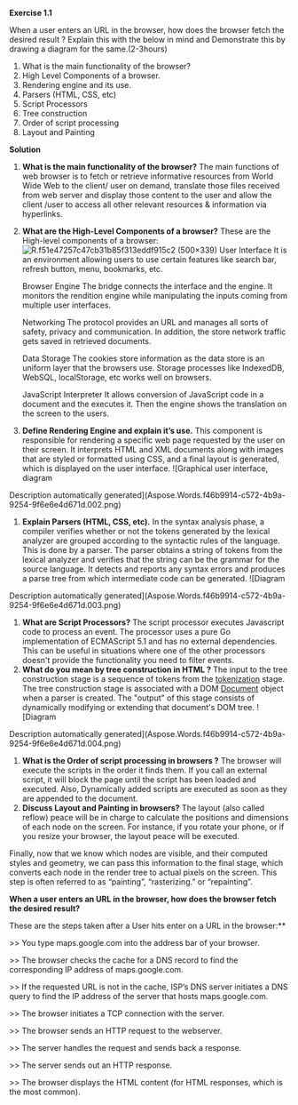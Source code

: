﻿**Exercise 1.1**

When a user enters an URL in the browser, how does the browser fetch the desired result ? Explain this with the below in mind and Demonstrate this by drawing a diagram for the same.(2-3hours)

1. What is the main functionality of the browser?
1. High Level Components of a browser.
1. Rendering engine and its use.
1. Parsers (HTML, CSS, etc)
1. Script Processors
1. Tree construction
1. Order of script processing
1. Layout and Painting

**Solution**

1) **What is the main functionality of the browser?**
   The main functions of web browser is to fetch or retrieve informative resources from World Wide Web to the client/ user on demand, translate those files received from web server and display those content to the user and allow the client /user to access all other relevant resources & information via hyperlinks.
1) **What are the High-Level Components of a browser?**
   These are the High-level components of a browser:
   ![R.f51e47257c47cb31b85f313eddf915c2 (500×339)](Aspose.Words.f46b9914-c572-4b9a-9254-9f6e6e4d671d.001.png)
   User Interface
   It is an environment allowing users to use certain features like search bar, refresh button, menu, bookmarks, etc.

   Browser Engine
   The bridge connects the interface and the engine. It monitors the rendition engine while manipulating the inputs coming from multiple user interfaces.

   Networking
   The protocol provides an URL and manages all sorts of safety, privacy and communication. In addition, the store network traffic gets saved in retrieved documents.

   Data Storage
   The cookies store information as the data store is an uniform layer that the browsers use. Storage processes like IndexedDB, WebSQL, localStorage, etc works well on browsers.

   JavaScript Interpreter
   It allows conversion of JavaScript code in a document and the executes it. Then the engine shows the translation on the screen to the users.
1) **Define Rendering Engine and explain it’s use.**
   This component is responsible for rendering a specific web page requested by the user on their screen. It interprets HTML and XML documents along with images that are styled or formatted using CSS, and a final layout is generated, which is displayed on the user interface.
   ![Graphical user interface, diagram

Description automatically generated](Aspose.Words.f46b9914-c572-4b9a-9254-9f6e6e4d671d.002.png)
1) **Explain Parsers (HTML, CSS, etc).**
   In the syntax analysis phase, a compiler verifies whether or not the tokens generated by the lexical analyzer are grouped according to the syntactic rules of the language. This is done by a parser. The parser obtains a string of tokens from the lexical analyzer and verifies that the string can be the grammar for the source language. It detects and reports any syntax errors and produces a parse tree from which intermediate code can be generated.
   ![Diagram

Description automatically generated](Aspose.Words.f46b9914-c572-4b9a-9254-9f6e6e4d671d.003.png)
1) **What are Script Processors?**
   The script processor executes Javascript code to process an event. The processor uses a pure Go implementation of ECMAScript 5.1 and has no external dependencies. This can be useful in situations where one of the other processors doesn't provide the functionality you need to filter events.
1) **What do you mean by tree construction in HTML ?**
   The input to the tree construction stage is a sequence of tokens from the [tokenization](https://www.w3.org/TR/2011/WD-html5-20110525/tokenization.html#tokenization) stage. The tree construction stage is associated with a DOM [Document](https://www.w3.org/TR/2011/WD-html5-20110525/infrastructure.html#document) object when a parser is created. The "output" of this stage consists of dynamically modifying or extending that document's DOM tree.
   ![Diagram

Description automatically generated](Aspose.Words.f46b9914-c572-4b9a-9254-9f6e6e4d671d.004.png)
1) **What is the Order of script processing in browsers ?**
   The browser will execute the scripts in the order it finds them. If you call an external script, it will block the page until the script has been loaded and executed.
   Also, Dynamically added scripts are executed as soon as they are appended to the document.
1) **Discuss Layout and Painting in browsers?**
   The layout (also called reflow) peace will be in charge to calculate the positions and dimensions of each node on the screen. For instance, if you rotate your phone, or if you resize your browser, the layout peace will be executed.


Finally, now that we know which nodes are visible, and their computed styles and geometry, we can pass this information to the final stage, which converts each node in the render tree to actual pixels on the screen. This step is often referred to as “painting”, “rasterizing.” or “repainting”.


**When a user enters an URL in the browser, how does the browser fetch the desired result?**

These are the steps taken after a User hits enter on a URL in the browser:**


\>> You type maps.google.com into the address bar of your browser.

\>> The browser checks the cache for a DNS record to find the corresponding IP address of maps.google.com.

\>> If the requested URL is not in the cache, ISP’s DNS server initiates a DNS query to find the IP address of the server that hosts maps.google.com.

\>> The browser initiates a TCP connection with the server.

\>> The browser sends an HTTP request to the webserver.

\>> The server handles the request and sends back a response.

\>> The server sends out an HTTP response.

\>> The browser displays the HTML content (for HTML responses, which is the most common).

